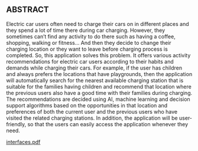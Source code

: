 ## ABSTRACT
 Electric car users often need to charge their cars on in different places and they spend a
 lot of time there during car charging. However, they sometimes can’t find any activity to do
 there such as having a coffee, shopping, walking or fitness… And then they decide to change
 their charging location or they want to leave before charging process is completed. So, this
 application solves this problem. It offers various activity recommendations for electric car
 users according to their habits and demands while charging their cars. For example, if the
 user has children and always prefers the locations that have playgrounds, then the application
 will automatically search for the nearest available charging station that is suitable for the
 families having children and recommend that location where the previous users also have a
 good time with their families during charging. The recommendations are decided using AI,
 machine learning and decision support algorithms based on the opportunities in that location
 and preferences of both the current user and the previous users who have visited the related
 charging stations. In addition, the application will be user-friendly, so that the users can easily
 access the application whenever they need.

[interfaces.pdf](https://github.com/user-attachments/files/16192497/interfaces.pdf)
